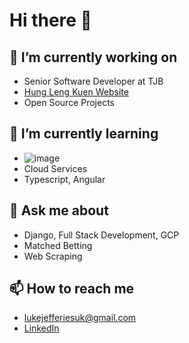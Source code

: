 # Hi there 👋

## 🔭 I’m currently working on
- Senior Software Developer at TJB
- [Hung Leng Kuen Website](https://www.hlksoton.co.uk)
- Open Source Projects

## 🌱 I’m currently learning
- ![image](https://www.codewars.com/users/jefferies917/badges/small)
- Cloud Services
- Typescript, Angular

## 💬 Ask me about
- Django, Full Stack Development, GCP
- Matched Betting
- Web Scraping

## 📫 How to reach me
- lukejefferiesuk@gmail.com
- [LinkedIn](https://www.linkedin.com/in/jefferies917/)

<!--
**jefferies917/jefferies917** is a ✨ _special_ ✨ repository because its `README.md` (this file) appears on your GitHub profile.

Here are some ideas to get you started:

- 🔭 I’m currently working on ...
- 🌱 I’m currently learning ...
- 👯 I’m looking to collaborate on ...
- 🤔 I’m looking for help with ...
- 💬 Ask me about ...
- 📫 How to reach me: ...
- 😄 Pronouns: ...
- ⚡ Fun fact: ...
-->
